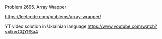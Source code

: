 Problem 2695. Array Wrapper

https://leetcode.com/problems/array-wrapper/

YT video solution in Ukrainian language https://www.youtube.com/watch?v=lkvrCQYRSa4